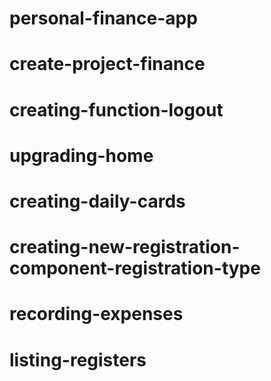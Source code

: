 # personal-finance-app
# create-project-finance
# creating-function-logout
# upgrading-home
# creating-daily-cards
# creating-new-registration-component-registration-type
# recording-expenses
# listing-registers
